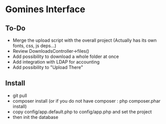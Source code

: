 # Gomines Interface

## To-Do
- Merge the upload script with the overall project (Actually has its own fonts, css, js deps...)
- Review DownloadsController->files()
- Add possibility to download a whole folder at once
- Add integration with LDAP for accounting
- Add possibility to "Upload There"

## Install
- git pull
- composer install (or if you do not have composer : php composer.phar install)
- copy config/app.default.php to config/app.php and set the project
- then init the database